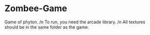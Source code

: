 # Zombee-Game
Game of phyton. /n
To run, you need the arcade library. /n
All textures should be in the same folder as the game.
